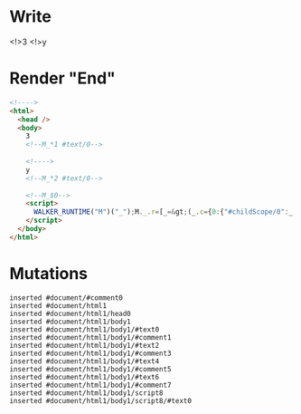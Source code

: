 # Write
  <!>3<!--M_*1 #text/0--> <!>y<!--M_*2 #text/0--> <!--M_$0--><script>WALKER_RUNTIME("M")("_");M._.r=[_=>(_.c={0:{"#childScope/0":_.a={},"#childScope/1":_.b={}},1:_.a,2:_.b}),0]</script>


# Render "End"
```html
<!---->
<html>
  <head />
  <body>
    3
    <!--M_*1 #text/0-->
     
    <!---->
    y
    <!--M_*2 #text/0-->
     
    <!--M_$0-->
    <script>
      WALKER_RUNTIME("M")("_");M._.r=[_=&gt;(_.c={0:{"#childScope/0":_.a={},"#childScope/1":_.b={}},1:_.a,2:_.b}),0]
    </script>
  </body>
</html>
```

# Mutations
```
inserted #document/#comment0
inserted #document/html1
inserted #document/html1/head0
inserted #document/html1/body1
inserted #document/html1/body1/#text0
inserted #document/html1/body1/#comment1
inserted #document/html1/body1/#text2
inserted #document/html1/body1/#comment3
inserted #document/html1/body1/#text4
inserted #document/html1/body1/#comment5
inserted #document/html1/body1/#text6
inserted #document/html1/body1/#comment7
inserted #document/html1/body1/script8
inserted #document/html1/body1/script8/#text0
```